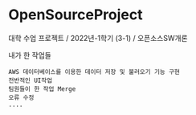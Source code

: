 # OpenSourceProject
대학 수업 프로젝트 / 2022년-1학기 (3-1) / 오픈소스SW개론

내가 한 작업들

    AWS 데이터베이스를 이용한 데이터 저장 및 불러오기 기능 구현
    전반적인 UI작업
    팀원들이 한 작업 Merge
    오류 수정
    ....
